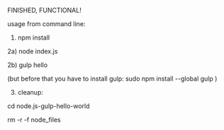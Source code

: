 FINISHED, FUNCTIONAL!

usage from command line:

1) npm install

2a) node index.js

2b) gulp hello

(but before that you have to install gulp: 
    sudo npm install --global gulp
)


3) cleanup:

cd node.js-gulp-hello-world

rm -r -f node_files
